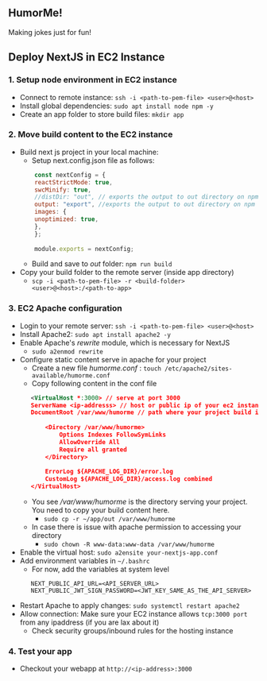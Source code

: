 HumorMe!
---

Making jokes just for fun!

## Deploy NextJS in EC2 Instance

### 1. Setup node environment in EC2 instance
  - Connect to remote instance: `ssh -i <path-to-pem-file> <user>@<host>`
  - Install global dependencies: `sudo apt install node npm -y`
  - Create an app folder to store build files: `mkdir app`

### 2. Move build content to the EC2 instance
  - Build next js project in your local machine:
    - Setup next.config.json file as follows:
    ```js
        const nextConfig = {
        reactStrictMode: true,
        swcMinify: true,
        //distDir: "out", // exports the output to out directory on npm run dev
        output: "export", //exports the output to out directory on npm run build
        images: {
        unoptimized: true,
        },
        };
        
        module.exports = nextConfig;
    ```
    - Build and save to *out* folder: `npm run build`
  - Copy your build folder to the remote server (inside app directory) 
    - `scp -i <path-to-pem-file> -r <build-folder> <user>@<host>:/<path-to-app>`

### 3. EC2 Apache configuration 
   - Login to your remote server: `ssh -i <path-to-pem-file> <user>@<host>`
   - Install Apache2: `sudo apt install apache2 -y`
   - Enable Apache's *rewrite* module, which is necessary for NextJS
     - `sudo a2enmod rewrite`
   - Configure static content serve in apache for your project
      - Create a new file *humorme.conf* : `touch /etc/apache2/sites-available/humorme.conf`
      - Copy following content in the conf file
      ```xml
         <VirtualHost *:3000> // serve at port 3000
         ServerName <ip-addresss> // host or public ip of your ec2 instance
         DocumentRoot /var/www/humorme // path where your project build is served from
        
             <Directory /var/www/humorme>
                 Options Indexes FollowSymLinks
                 AllowOverride All
                 Require all granted
             </Directory>
        
             ErrorLog ${APACHE_LOG_DIR}/error.log
             CustomLog ${APACHE_LOG_DIR}/access.log combined
         </VirtualHost>
      ```
      - You see */var/www/humorme* is the directory serving your project. You need to copy your 
   build content here. 
        - `sudo cp -r ~/app/out /var/www/humorme`
      - In case there is issue with apache permission to accessing your directory
        - `sudo chown -R www-data:www-data /var/www/humorme`
   - Enable the virtual host: `sudo a2ensite your-nextjs-app.conf`
   - Add environment variables in `~/.bashrc`
     - For now, add the variables at system level
     ```dotenv
        NEXT_PUBLIC_API_URL=<API_SERVER_URL>
        NEXT_PUBLIC_JWT_SIGN_PASSWORD=<JWT_KEY_SAME_AS_THE_API_SERVER>
     ```
   - Restart Apache to apply changes: `sudo systemctl restart apache2`
   - Allow connection: Make sure your EC2 instance allows `tcp:3000 port` from any ipaddress (if you are lax about it)
     - Check security groups/inbound rules for the hosting instance

### 4. Test your app
   - Checkout your webapp at `http://<ip-address>:3000`

